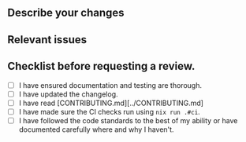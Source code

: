 ## Describe your changes

## Relevant issues

## Checklist before requesting a review.

- [ ] I have ensured documentation and testing are thorough.
- [ ] I have updated the changelog.
- [ ] I have read [CONTRIBUTING.md][../CONTRIBUTING.md]
- [ ] I have made sure the CI checks run using `nix run .#ci`.
- [ ] I have followed the code standards to the best of my ability or have documented carefully where and why I haven't.
